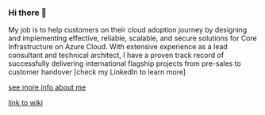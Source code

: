 ### Hi there 👋

My job is to help customers on their cloud adoption journey by designing and implementing effective, reliable, scalable, and secure solutions for Core Infrastructure on Azure Cloud. With extensive experience as a lead consultant and technical architect, I have a proven track record of successfully delivering international flagship projects from pre-sales to customer handover [check my LinkedIn to learn more]

[see more info about me](../../wiki/About-Me)

[link to wiki](../../wiki/)


<!--
**iromanovsky/iromanovsky** is a ✨ _special_ ✨ repository because its `README.md` (this file) appears on your GitHub profile.

Here are some ideas to get you started:

- 🔭 I’m currently working on ...
- 🌱 I’m currently learning ...
- 👯 I’m looking to collaborate on ...
- 🤔 I’m looking for help with ...
- 💬 Ask me about ...
- 📫 How to reach me: ...
- 😄 Pronouns: ...
- ⚡ Fun fact: ...
-->
